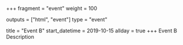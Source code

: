 +++
fragment = "event"
weight = 100

outputs = ["html", "event"]
type = "event"

title = "Event B"
start_datetime = 2019-10-15
allday = true
+++
Event B Description